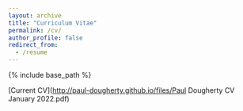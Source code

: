 ```yaml
---
layout: archive
title: "Curriculum Vitae"
permalink: /cv/
author_profile: false
redirect_from:
  - /resume
---
```


{% include base_path %}

[Current CV](http://paul-dougherty.github.io/files/Paul Dougherty CV January 2022.pdf)

